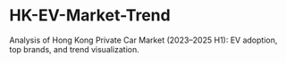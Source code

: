 # HK-EV-Market-Trend
Analysis of Hong Kong Private Car Market (2023–2025 H1): EV adoption, top brands, and trend visualization.
